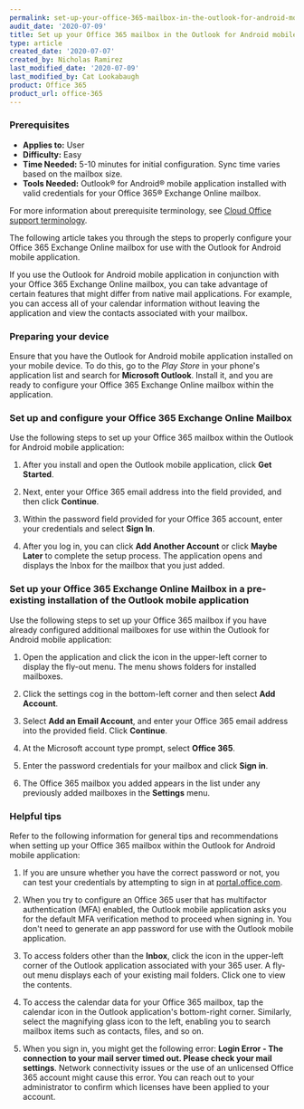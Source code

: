 ```yaml
---
permalink: set-up-your-office-365-mailbox-in-the-outlook-for-android-mobile-application/
audit_date: '2020-07-09'
title: Set up your Office 365 mailbox in the Outlook for Android mobile application
type: article
created_date: '2020-07-07'
created_by: Nicholas Ramirez
last_modified_date: '2020-07-09'
last_modified_by: Cat Lookabaugh
product: Office 365
product_url: office-365
---
```


### Prerequisites

- **Applies to:** User
- **Difficulty:** Easy
- **Time Needed:** 5-10 minutes for initial configuration. Sync time varies based on the mailbox size.
- **Tools Needed:** Outlook&reg; for Android&reg; mobile application installed with valid credentials for your
  Office 365&reg; Exchange Online mailbox.

For more information about prerequisite terminology, see [Cloud Office support terminology](/support/how-to/cloud-office-support-terminology).

The following article takes you through the steps to properly configure your Office 365 Exchange Online mailbox
for use with the Outlook for Android mobile application.

If you use the Outlook for Android mobile application in conjunction with your Office 365 Exchange Online mailbox, you can
take advantage of certain features that might differ from native mail applications. For example, you can access all of your
calendar information without leaving the application and view the contacts associated with your mailbox.

### Preparing your device

Ensure that you have the Outlook for Android mobile application installed on your mobile device. To do this, go to the
*Play Store* in your phone's application list and search for **Microsoft Outlook**. Install it, and you are ready
to configure your Office 365 Exchange Online mailbox within the application.

### Set up and configure your Office 365 Exchange Online Mailbox

Use the following steps to set up your Office 365 mailbox within the Outlook for Android mobile application:

1. After you install and open the Outlook mobile application, click **Get Started**.

2. Next, enter your Office 365 email address into the field provided, and then click **Continue**.

3. Within the password field provided for your Office 365 account, enter your credentials and select **Sign In**.

4. After you log in, you can click **Add Another Account** or click **Maybe Later** to complete the setup process.
   The application opens and displays the Inbox for the mailbox that you just added.

### Set up your Office 365 Exchange Online Mailbox in a pre-existing installation of the Outlook mobile application

Use the following steps to set up your Office 365 mailbox if you have already configured additional mailboxes for use
within the Outlook for Android mobile application:

1. Open the application and click the icon in the upper-left corner to display the fly-out menu. The menu shows folders
for installed mailboxes.

2. Click the settings cog in the bottom-left corner and then select **Add Account**.

3. Select **Add an Email Account**, and enter your Office 365 email address into the provided field. Click **Continue**.

4. At the Microsoft account type prompt, select **Office 365**.

5. Enter the password credentials for your mailbox and click **Sign in**.

6. The Office 365 mailbox you added appears in the list under any previously added mailboxes in the **Settings** menu. 


### Helpful tips

Refer to the following information for general tips and recommendations when setting up your Office 365 mailbox within
the Outlook for Android mobile application:

1. If you are unsure whether you have the correct password or not, you can test your credentials by attempting to sign
   in at [portal.office.com](https://portal.office.com).

2. When you try to configure an Office 365 user that has multifactor authentication (MFA) enabled, the Outlook mobile
   application asks you for the default MFA verification method to proceed when signing in. You don't need to generate
   an app password for use with the Outlook mobile application.

3. To access folders other than the **Inbox**, click the icon in the upper-left corner of the Outlook application
   associated with your 365 user. A fly-out menu displays each of your existing mail folders. Click one to view the contents.

4. To access the calendar data for your Office 365 mailbox, tap the calendar icon in the Outlook application's
   bottom-right corner. Similarly, select the magnifying glass icon to the left, enabling you to search mailbox items
   such as contacts, files, and so on.

5. When you sign in, you might get the following error: **Login Error - The connection to your mail server timed out.
   Please check your mail settings**. Network connectivity issues or the use of an unlicensed Office 365 account might
   cause this error. You can reach out to your administrator to confirm which licenses have been applied to your account.
